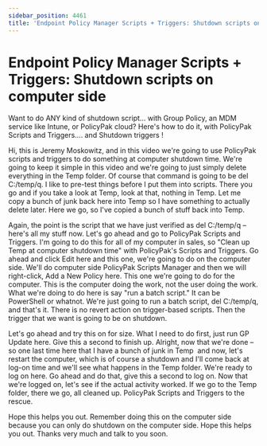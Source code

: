 ```yaml
---
sidebar_position: 4461
title: 'Endpoint Policy Manager Scripts + Triggers: Shutdown scripts on computer side'
---
```


# Endpoint Policy Manager Scripts + Triggers: Shutdown scripts on computer side

Want to do ANY kind of shutdown script... with Group Policy, an MDM service like Intune, or PolicyPak cloud? Here's how to do it, with PolicyPak Scripts and Triggers.... and Shutdown triggers !

Hi, this is Jeremy Moskowitz, and in this video we're going to use PolicyPak scripts and triggers to do something at computer shutdown time. We're going to keep it simple in this video and we're going to just simply delete everything in the Temp folder. Of course that command is going to be del C:/temp/q. I like to pre-test things before I put them into scripts. There you go and if you take a look at Temp, look at that, nothing in Temp. Let me copy a bunch of junk back here into Temp so I have something to actually delete later. Here we go, so I've copied a bunch of stuff back into Temp.

Again, the point is the script that we have just verified as del C:/temp/q – here's all my stuff now. Let's go ahead and go to PolicyPak Scripts and Triggers. I'm going to do this for all of my computer in sales, so "Clean up Temp at computer shutdown time" with PolicyPak's Scripts and Triggers. Go ahead and click Edit here and this one, we're going to do on the computer side. We'll do computer side PolicyPak Scripts Manager and then we will right-click, Add a New Policy here. This one we're going to do for the computer. This is the computer doing the work, not the user doing the work. What we're doing to do here is say "run a batch script." It can be PowerShell or whatnot. We're just going to run a batch script, del C:/temp/q, and that's it. There is no revert action on trigger-based scripts. Then the trigger that we want is going to be on shutdown.

Let's go ahead and try this on for size. What I need to do first, just run GP Update here. Give this a second to finish up. Alright, now that we're done – so one last time here that I have a bunch of junk in Temp  and now, let's restart the computer, which is of course a shutdown and I'll come back at log-on time and we'll see what happens in the Temp folder. We're ready to log on here. Go ahead and do that, give this a second to log on. Now that we're logged on, let's see if the actual activity worked. If we go to the Temp folder, there we go, all cleaned up. PolicyPak Scripts and Triggers to the rescue.

Hope this helps you out. Remember doing this on the computer side because you can only do shutdown on the computer side. Hope this helps you out. Thanks very much and talk to you soon.
